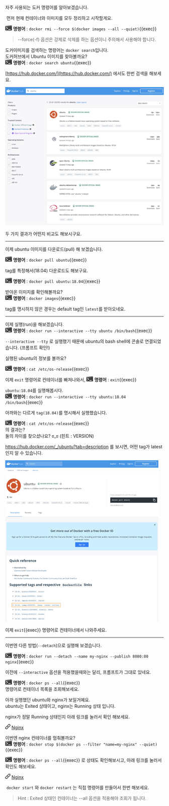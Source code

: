자주 사용되는 도커 명령어를 알아보겠습니다.

​
먼저 현재 컨테이너와 이미지를 모두 정리하고 시작할게요.

![](./assets/handson.png) **명령어** : `docker rmi --force $(docker images --all --quiet)`{{exec}}  
> --force(-f) 옵션은 강제로 삭제를 하는 옵션이니 주의해서 사용해야 합니다.

도커이미지를 검색하는 명령어는 `docker search`입니다.   
도커허브에서 Ubuntu 이미지를 찾아볼까요?   
![](./assets/handson.png) **명령어** : `docker search ubuntu`{{exec}}

[https://hub.docker.com/](https://hub.docker.com/) 에서도 한번 검색을 해보세요.

<img src="./assets/docker_hub1.png" alt="ToDo List App." style="zoom:50%;" />


두 가지 결과가 어떤지 비교도 해보시구요.

---

이제 ubuntu 이미지를 다운로드(pull) 해 보겠습니다.

![](./assets/handson.png) **명령어** : `docker pull ubuntu`{{exec}}

tag를 특정해서(18.04) 다운로드도 해보구요.

![](./assets/handson.png) **명령어** : `docker pull ubuntu:18.04`{{exec}}

받아온 이미지를 확인해볼까요?   
![](./assets/handson.png) **명령어** : `docker images`{{exec}}

tag를 명시하지 않은 경우는 default tag인 `latest`를 받아오네요.

---

이제 실행(run)을 해보겠습니다.   
![](./assets/handson.png) **명령어** : `docker run --interactive --tty ubuntu /bin/bash`{{exec}}

`--interactive --tty` 로 실행했기 때문에 ubuntu의 bash shell에 콘솔로 연결되었습니다. (프롬프트 확인!)

실행된 ubuntu의 정보를 볼까요?  

![](./assets/handson.png) **명령어** : `cat /etc/os-release`{{exec}}

이제 `exit` 명령어로 컨테이너를 빠져나와서,
![](./assets/handson.png) **명령어** : `exit`{{exec}}  


`ubuntu:18.04`를 실행해봅시다.  
![](./assets/handson.png) **명령어** : `docker run --interactive --tty ubuntu:18.04 /bin/bash`{{exec}}

아까와는 다르게 `tag(18.04)`를 명시해서 실행했습니다.

![](./assets/handson.png) **명령어** : `cat /etc/os-release`{{exec}}  
의 결과는?   
둘의 차이를 찾으셨나요?   ಠ_ಠ  (힌트 : VERSION)


https://hub.docker.com/_/ubuntu?tab=description 를 보시면, 어떤 tag가 latest인지 알 수 있습니다.

<img src="./assets/docker_hub2.png" alt="ToDo List App." style="zoom:50%;" />


이제 `exit`{{exec}} 명령어로 컨테이너에서 나와주세요.

---

이번엔 다른 방법(`--detach`)으로 실행해 보겠습니다.

![](./assets/handson.png) **명령어** : `docker run --detach --name my-nginx --publish 8080:80 nginx`{{exec}}

이전에 `--interactive` 옵션을 적용했을때와는 달리, 프롬프트가 그대로 있네요.

![](./assets/handson.png) **명령어** : `docker ps --all`{{exec}}   
명령어로 컨테이너 목록을 조회해보세요.

아까 실행했던 ubuntu와 nginx가 보일거예요.  
ubuntu는 Exited 상태이고, nginx는 Running 상태 입니다.

nginx가 정말 Running 상태인지 아래 링크를 눌러서 확인 해보세요.

![](./assets/hyperlink.png) [Nginx]({{TRAFFIC_HOST1_8080}})

이번엔 nginx 컨테이너를 멈춰볼까요?  
![](./assets/handson.png) **명령어** : `docker stop $(docker ps --filter "name=my-nginx" --quiet)`{{exec}}  

![](./assets/handson.png) **명령어** : `docker ps --all`{{exec}} 
로 상태도 확인해보시고, 아래 링크를 눌러서 확인도 해보세요.

![](./assets/hyperlink.png) [Nginx]({{TRAFFIC_HOST1_8080}})

 `docker start` 와 `docker restart` 는 직접 명령어를 만들어서 한번 해보세요.
> Hint : Exited 상태인 컨테이너는 --all 옵션을 적용해야 조회가 됩니다.
